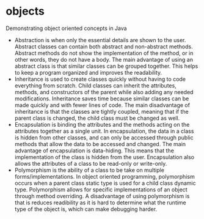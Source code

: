 # objects
Demonstrating object oriented concepts in Java
* Abstraction is when only the essential details are shown to the user. Abstract classes can contain both abstract
and non-abstract methods. Abstract methods do not show the implementation of the method, or in other words, they do
not have a body. The main advantage of using an abstract class is that similar classes can be grouped together.
This helps to keep a program organized and improves the readability.
* Inheritance is used to create classes quickly without having to code everything from scratch. Child classes can
inherit the attributes, methods, and constructors of the parent while also adding any needed modifications.
Inheritance saves time because similar classes can be made quickly and with fewer lines of code. The main
disadvantage of inheritance is that the classes are tightly coupled, meaning that if the parent class is changed,
the child class must be changed as well.
* Encapsulation is binding the attributes and the methods acting on the attributes together as a single unit. In
encapsulation, the data in a class is hidden from other classes, and can only be accessed through public methods
that allow the data to be accessed and changed. The main advantage of encapsulation is data-hiding. This means that
the implementation of the class is hidden from the user. Encapsulation also allows the attributes of a class to be
read-only or write-only.
* Polymorphism is the ability of a class to be take on multiple forms/implementations. In object oriented
programming, polymorphism occurs when a parent class static type is used for a child class dynamic type.
Polymorphism allows for specific implementations of an object through method overriding. A disadvantage of using
polymorphism is that is reduces readibility as it is hard to determine what the runtime type of the object is, which
can make debugging harder.
